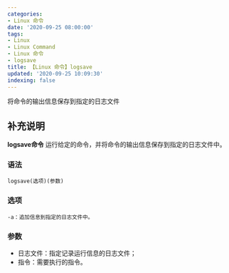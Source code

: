 ```yaml
---
categories:
- Linux 命令
date: '2020-09-25 08:00:00'
tags:
- Linux
- Linux Command
- Linux 命令
- logsave
title: 【Linux 命令】logsave
updated: '2020-09-25 10:09:30'
indexing: false
---
```


将命令的输出信息保存到指定的日志文件

## 补充说明

**logsave命令** 运行给定的命令，并将命令的输出信息保存到指定的日志文件中。

###  语法

```shell
logsave(选项)(参数)
```

###  选项

```shell
-a：追加信息到指定的日志文件中。
```

###  参数

*   日志文件：指定记录运行信息的日志文件；
*   指令：需要执行的指令。


<!-- Linux命令行搜索引擎：https://jaywcjlove.github.io/linux-command/ -->